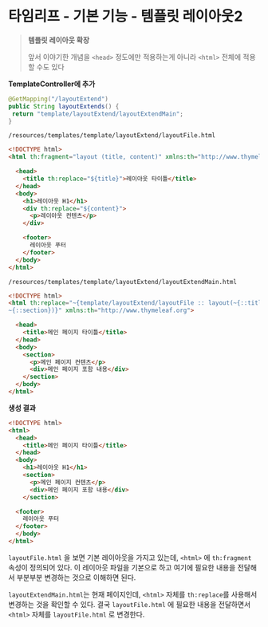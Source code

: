 # 타임리프 - 기본 기능 - 템플릿 레이아웃2



> **템플릿 레이아웃 확장**
>
> 앞서 이야기한 개념을 `<head>` 정도에만 적용하는게 아니라 `<html>` 전체에 적용할 수도 있다



**TemplateController에 추가**

```java
@GetMapping("/layoutExtend")
public String layoutExtends() {
 return "template/layoutExtend/layoutExtendMain";
}
```



`/resources/templates/template/layoutExtend/layoutFile.html`

```html
<!DOCTYPE html>
<html th:fragment="layout (title, content)" xmlns:th="http://www.thymeleaf.org">

  <head>
    <title th:replace="${title}">레이아웃 타이틀</title>
  </head>
  <body>
    <h1>레이아웃 H1</h1>
    <div th:replace="${content}">
      <p>레이아웃 컨텐츠</p>
    </div>

    <footer>
      레이아웃 푸터
    </footer>
  </body>
</html>
```



`/resources/templates/template/layoutExtend/layoutExtendMain.html`

```html
<!DOCTYPE html>
<html th:replace="~{template/layoutExtend/layoutFile :: layout(~{::title}, 
~{::section})}" xmlns:th="http://www.thymeleaf.org">

  <head> 
    <title>메인 페이지 타이틀</title>
  </head>
  <body>
    <section> 
      <p>메인 페이지 컨텐츠</p>
      <div>메인 페이지 포함 내용</div>
    </section>
  </body>
</html>
```



**생성 결과**

```html
<!DOCTYPE html>
<html>
  <head>
    <title>메인 페이지 타이틀</title>
  </head>
  <body>
    <h1>레이아웃 H1</h1>
    <section>      
      <p>메인 페이지 컨텐츠</p>
      <div>메인 페이지 포함 내용</div>
    </section>

  <footer>
    레이아웃 푸터
  </footer>
  </body>
</html>
```

`layoutFile.html` 을 보면 기본 레이아웃을 가지고 있는데,  `<html>` 에  `th:fragment` 속성이 정의되어 있다. 이 레이아웃 파일을 기본으로 하고 여기에 필요한 내용을 전달해서 부분부분 변경하는 것으로 이해하면 된다.

`layoutExtendMain.html`는 현재 페이지인데, `<html>` 자체를 `th:replace`를 사용해서 변경하는 것을 확인할 수 있다. 결국 `layoutFile.html` 에 필요한 내용을 전달하면서 `<html>` 자체를 `layoutFile.html` 로 변경한다.